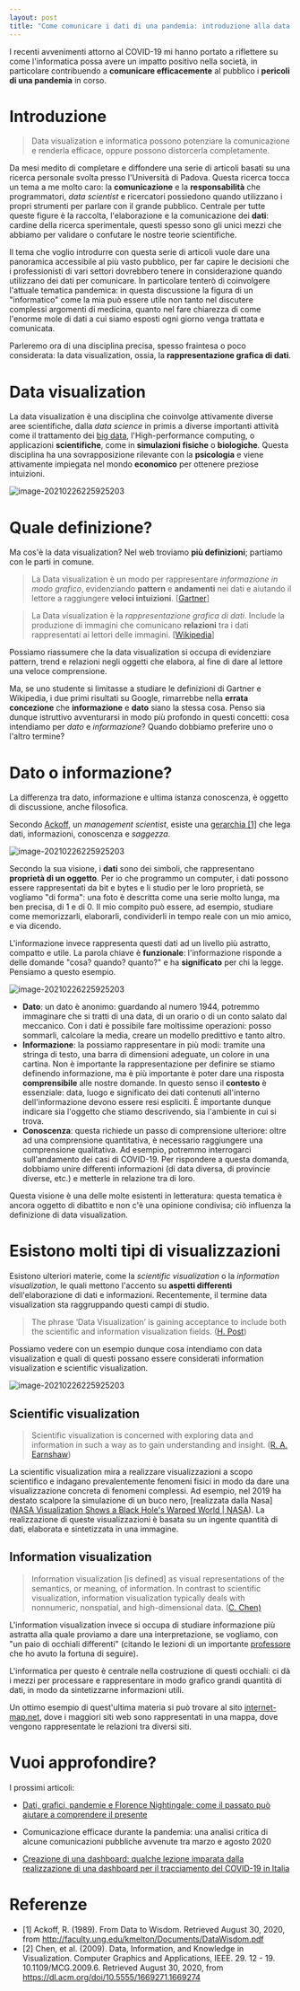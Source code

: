 ```yaml
---
layout: post
title: "Come comunicare i dati di una pandemia: introduzione alla data visualization"
---
```


I recenti avvenimenti attorno al COVID-19 mi hanno portato a riflettere su come l'informatica possa avere un impatto positivo nella società, in particolare contribuendo a **comunicare efficacemente** al pubblico i **pericoli di una pandemia** in corso.

# Introduzione

> Data visualization e informatica possono potenziare la comunicazione e renderla efficace, oppure possono distorcerla completamente.

Da mesi medito di completare e diffondere una serie di articoli basati su una ricerca personale svolta presso l'Università di Padova. Questa ricerca tocca un tema a me molto caro: la **comunicazione** e la **responsabilità** che programmatori, *data scientist* e ricercatori possiedono quando utilizzano i propri strumenti per parlare con il grande pubblico. Centrale per tutte queste figure è la raccolta, l'elaborazione e la comunicazione dei **dati**: cardine della ricerca sperimentale, questi spesso sono gli unici mezzi che abbiamo per validare o confutare le nostre teorie scientifiche.

Il tema che voglio introdurre con questa serie di articoli vuole dare una panoramica accessibile al più vasto pubblico, per far capire le decisioni che i professionisti di vari settori dovrebbero tenere in considerazione quando utilizzano dei dati per comunicare. In particolare tenterò di coinvolgere l'attuale tematica pandemica: in questa discussione la figura di un "informatico" come la mia può essere utile non tanto nel discutere complessi argomenti di medicina, quanto nel fare chiarezza di come l'enorme mole di dati a cui siamo esposti ogni giorno venga trattata e comunicata.

Parleremo ora di una disciplina precisa, spesso fraintesa o poco considerata: la data visualization, ossia, la **rappresentazione grafica di dati**.

# Data visualization

La data visualization è una disciplina che coinvolge attivamente diverse aree scientifiche, dalla *data science* in primis a diverse importanti attività come il trattamento dei [big data](https://en.wikipedia.org/wiki/Big_data), l'High-performance computing, o applicazioni **scientifiche**, come in **simulazioni fisiche** o **biologiche**. Questa disciplina ha una sovrapposizione rilevante con la **psicologia** e viene attivamente impiegata nel mondo **economico** per ottenere preziose intuizioni.

![image-20210226225925203](https://bouncybutton.github.io/images/datavis/bubble-datavis.png)

# Quale definizione?

Ma cos'è la data visualization? Nel web troviamo **più definizioni**; partiamo con le parti in comune.

> La Data visualization è un modo per rappresentare *informazione in modo grafico*, evidenziando **pattern** e **andamenti** nei dati e aiutando il lettore a raggiungere **veloci intuizioni**. [[Gartner](https://www.gartner.com/en/marketing/glossary/data-visualization)]

> La Data visualization è la *rappresentazione grafica di dati*. Include la produzione di immagini che comunicano **relazioni** tra i dati rappresentati ai lettori delle immagini. [[Wikipedia](https://en.wikipedia.org/wiki/Data_visualization
> )]

Possiamo riassumere che la data visualization si occupa di evidenziare pattern, trend e relazioni negli oggetti che elabora, al fine di dare al lettore una veloce comprensione.

Ma, se uno studente si limitasse a studiare le definizioni di Gartner e Wikipedia, i due primi risultati su Google, rimarrebbe nella **errata concezione** che **informazione** e **dato** siano la stessa cosa. Penso sia dunque istruttivo avventurarsi in modo più profondo in questi concetti: cosa intendiamo per *dato* e *informazione*? Quando dobbiamo preferire uno o l'altro termine?

# Dato o informazione?

La differenza tra dato, informazione e ultima istanza conoscenza, è oggetto di discussione, anche filosofica.

Secondo [Ackoff](https://en.wikipedia.org/wiki/Russell_L._Ackoff), un *management scientist*, esiste una [gerarchia [1]](http://faculty.ung.edu/kmelton/Documents/DataWisdom.pdf ) che lega dati, informazioni, conoscenza e *saggezza*.

![image-20210226225925203](https://bouncybutton.github.io/images/datavis/piramid1.png)

Secondo la sua visione, i **dati** sono dei simboli, che rappresentano **proprietà di un oggetto**. Per io che programmo un computer, i dati possono essere rappresentati da bit e bytes e li studio per le loro proprietà, se vogliamo "di forma": una foto è descritta come una serie molto lunga, ma ben precisa, di 1 e di 0. Il mio compito può essere, ad esempio, studiare come memorizzarli, elaborarli, condividerli in tempo reale con un mio amico, e via dicendo.

L'informazione invece rappresenta questi dati ad un livello più astratto, compatto e utile. La parola chiave è **funzionale**: l'informazione risponde a delle domande "cosa? quando? quanto?" e ha **significato** per chi la legge. Pensiamo a questo esempio.

![image-20210226225925203](https://bouncybutton.github.io/images/datavis/piramid3.png)

* **Dato**: un dato è anonimo: guardando al numero 1944, potremmo immaginare che si tratti di una data, di un orario o di un conto salato dal meccanico. Con i dati è possibile fare moltissime operazioni: posso sommarli, calcolare la media, creare un modello predittivo e tanto altro.
* **Informazione**: la possiamo rappresentare in più modi: tramite una stringa di testo, una barra di dimensioni adeguate, un colore in una cartina. Non è importante la rappresentazione per definire se stiamo definendo informazione, ma è più importante è poter dare una risposta **comprensibile** alle nostre domande. In questo senso il **contesto** è essenziale: data, luogo e significato dei dati contenuti all'interno dell'informazione devono essere resi espliciti. È importante dunque indicare sia l'oggetto che stiamo descrivendo, sia l'ambiente in cui si trova.
* **Conoscenza**: questa richiede un passo di comprensione ulteriore: oltre ad una comprensione quantitativa, è necessario raggiungere una comprensione qualitativa. Ad esempio, potremmo interrogarci sull'andamento dei casi di COVID-19. Per rispondere a questa domanda, dobbiamo unire differenti informazioni (di data diversa, di provincie diverse, etc.) e metterle in relazione tra di loro.

Questa visione è una delle molte esistenti in letteratura: questa tematica è ancora oggetto di dibattito e non c'è una opinione condivisa; ciò influenza la definizione di data visualization.

# Esistono molti tipi di visualizzazioni

Esistono ulteriori materie, come la *scientific visualization* o la *information visualization*, le quali mettono l'accento su **aspetti differenti** dell'elaborazione di dati e informazioni. Recentemente, il termine data visualization sta raggruppando questi campi di studio.

> The phrase ‘Data Visualization’ is gaining acceptance to include both the scientific and information visualization fields. ([H. Post](https://web.archive.org/web/20091007134531/http://visualisation.tudelft.nl/publications/post2003b.pdf
> ))

Possiamo vedere con un esempio dunque cosa intendiamo con data visualization e quali di questi possano essere considerati information visualization e scientific visualization.

![image-20210226225925203](https://bouncybutton.github.io/images/datavis/more-datavis.png)

## Scientific visualization

> Scientific visualization is concerned with exploring data and information in such a way as to gain understanding and insight.  ([R. A. Earnshaw](https://www.springer.com/gp/book/9783642634703))

La scientific visualization mira a realizzare visualizzazioni a scopo scientifico e indagano prevalentemente fenomeni fisici in modo da dare una visualizzazione concreta di fenomeni complessi. Ad esempio, nel 2019 ha destato scalpore la simulazione di un buco nero, [realizzata dalla Nasa]([NASA Visualization Shows a Black Hole's Warped World | NASA](https://www.nasa.gov/feature/goddard/2019/nasa-visualization-shows-a-black-hole-s-warped-world/)). La realizzazione di queste visualizzazioni è basata su un ingente quantità di dati, elaborata e sintetizzata in una immagine.

## Information visualization

> Information visualization [is defined] as visual representations of the semantics, or meaning, of information. In contrast to scientific visualization, information visualization typically deals with nonnumeric, nonspatial, and high-dimensional data. ([C. Chen)](https://ieeexplore.ieee.org/document/1463074)

L'information visualization invece si occupa di studiare informazione più astratta alla quale proviamo a dare una interpretazione, se vogliamo, con "un paio di occhiali differenti" (citando le lezioni di un importante [professore](https://en.wikipedia.org/wiki/Massimo_Marchiori) che ho avuto la fortuna di seguire).

L'informatica per questo è centrale nella costruzione di questi occhiali: ci dà i mezzi per processare e rappresentare in modo grafico grandi quantità di dati, in modo da sintetizzarne informazioni utili.

Un ottimo esempio di quest'ultima materia si può trovare al sito [internet-map.net](https://internet-map.net/), dove i maggiori siti web sono rappresentati in una mappa, dove vengono rappresentate le relazioni tra diversi siti.

# Vuoi approfondire?

I prossimi articoli:

* [Dati, grafici, pandemie e Florence Nightingale: come il passato può aiutare a comprendere il presente](https://bouncybutton.github.io/storia-datavis/)

* Comunicazione efficace durante la pandemia: una analisi critica di alcune comunicazioni pubbliche avvenute tra marzo e agosto 2020
* [Creazione di una dashboard: qualche lezione imparata dalla realizzazione di una dashboard per il tracciamento del COVID-19 in Italia](https://bouncybutton.github.io/dashboard/)

# Referenze

* [1] Ackoff, R. (1989). From Data to Wisdom. Retrieved August 30, 2020, from http://faculty.ung.edu/kmelton/Documents/DataWisdom.pdf 
* [2] Chen, et al. (2009). Data, Information, and Knowledge in Visualization. Computer Graphics and Applications, IEEE. 29. 12 - 19. 10.1109/MCG.2009.6. Retrieved August 30, 2020, from https://dl.acm.org/doi/10.5555/1669271.1669274




